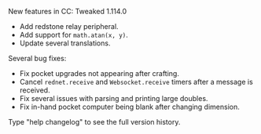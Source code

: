 New features in CC: Tweaked 1.114.0

* Add redstone relay peripheral.
* Add support for `math.atan(x, y)`.
* Update several translations.

Several bug fixes:
* Fix pocket upgrades not appearing after crafting.
* Cancel `rednet.receive` and `Websocket.receive` timers after a message is received.
* Fix several issues with parsing and printing large doubles.
* Fix in-hand pocket computer being blank after changing dimension.

Type "help changelog" to see the full version history.

